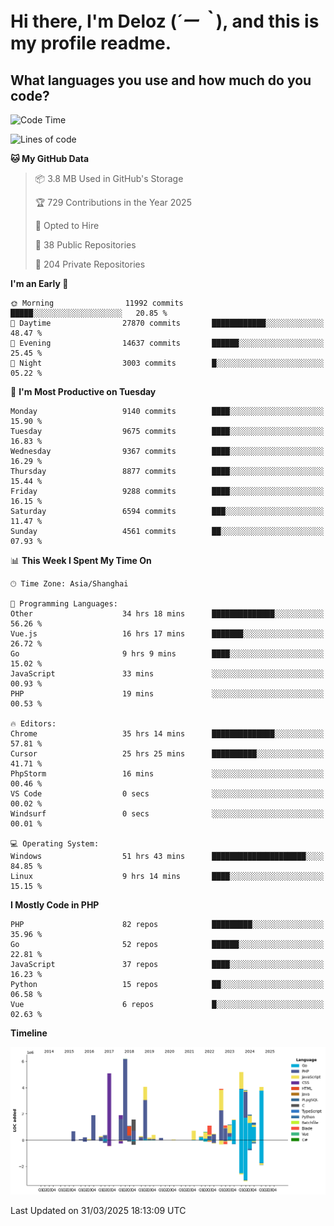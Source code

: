 # **Hi there, I'm Deloz (*´ー｀*), and this is my profile readme.**

## **What languages you use and how much do you code?**

<!--START_SECTION:waka-->
![Code Time](http://img.shields.io/badge/Code%20Time-6%2C038%20hrs%2021%20mins-blue)

![Lines of code](https://img.shields.io/badge/From%20Hello%20World%20I%27ve%20Written-51.6%20million%20lines%20of%20code-blue)

**🐱 My GitHub Data** 

> 📦 3.8 MB Used in GitHub's Storage 
 > 
> 🏆 729 Contributions in the Year 2025
 > 
> 💼 Opted to Hire
 > 
> 📜 38 Public Repositories 
 > 
> 🔑 204 Private Repositories 
 > 
**I'm an Early 🐤** 

```text
🌞 Morning                11992 commits       █████░░░░░░░░░░░░░░░░░░░░   20.85 % 
🌆 Daytime                27870 commits       ████████████░░░░░░░░░░░░░   48.47 % 
🌃 Evening                14637 commits       ██████░░░░░░░░░░░░░░░░░░░   25.45 % 
🌙 Night                  3003 commits        █░░░░░░░░░░░░░░░░░░░░░░░░   05.22 % 
```
📅 **I'm Most Productive on Tuesday** 

```text
Monday                   9140 commits        ████░░░░░░░░░░░░░░░░░░░░░   15.90 % 
Tuesday                  9675 commits        ████░░░░░░░░░░░░░░░░░░░░░   16.83 % 
Wednesday                9367 commits        ████░░░░░░░░░░░░░░░░░░░░░   16.29 % 
Thursday                 8877 commits        ████░░░░░░░░░░░░░░░░░░░░░   15.44 % 
Friday                   9288 commits        ████░░░░░░░░░░░░░░░░░░░░░   16.15 % 
Saturday                 6594 commits        ███░░░░░░░░░░░░░░░░░░░░░░   11.47 % 
Sunday                   4561 commits        ██░░░░░░░░░░░░░░░░░░░░░░░   07.93 % 
```


📊 **This Week I Spent My Time On** 

```text
🕑︎ Time Zone: Asia/Shanghai

💬 Programming Languages: 
Other                    34 hrs 18 mins      ██████████████░░░░░░░░░░░   56.26 % 
Vue.js                   16 hrs 17 mins      ███████░░░░░░░░░░░░░░░░░░   26.72 % 
Go                       9 hrs 9 mins        ████░░░░░░░░░░░░░░░░░░░░░   15.02 % 
JavaScript               33 mins             ░░░░░░░░░░░░░░░░░░░░░░░░░   00.93 % 
PHP                      19 mins             ░░░░░░░░░░░░░░░░░░░░░░░░░   00.53 % 

🔥 Editors: 
Chrome                   35 hrs 14 mins      ██████████████░░░░░░░░░░░   57.81 % 
Cursor                   25 hrs 25 mins      ██████████░░░░░░░░░░░░░░░   41.71 % 
PhpStorm                 16 mins             ░░░░░░░░░░░░░░░░░░░░░░░░░   00.46 % 
VS Code                  0 secs              ░░░░░░░░░░░░░░░░░░░░░░░░░   00.02 % 
Windsurf                 0 secs              ░░░░░░░░░░░░░░░░░░░░░░░░░   00.01 % 

💻 Operating System: 
Windows                  51 hrs 43 mins      █████████████████████░░░░   84.85 % 
Linux                    9 hrs 14 mins       ████░░░░░░░░░░░░░░░░░░░░░   15.15 % 
```

**I Mostly Code in PHP** 

```text
PHP                      82 repos            █████████░░░░░░░░░░░░░░░░   35.96 % 
Go                       52 repos            ██████░░░░░░░░░░░░░░░░░░░   22.81 % 
JavaScript               37 repos            ████░░░░░░░░░░░░░░░░░░░░░   16.23 % 
Python                   15 repos            ██░░░░░░░░░░░░░░░░░░░░░░░   06.58 % 
Vue                      6 repos             █░░░░░░░░░░░░░░░░░░░░░░░░   02.63 % 
```



**Timeline**

![Lines of Code chart](https://raw.githubusercontent.com/deloz/deloz/main/assets/bar_graph.png)


 Last Updated on 31/03/2025 18:13:09 UTC
<!--END_SECTION:waka-->
